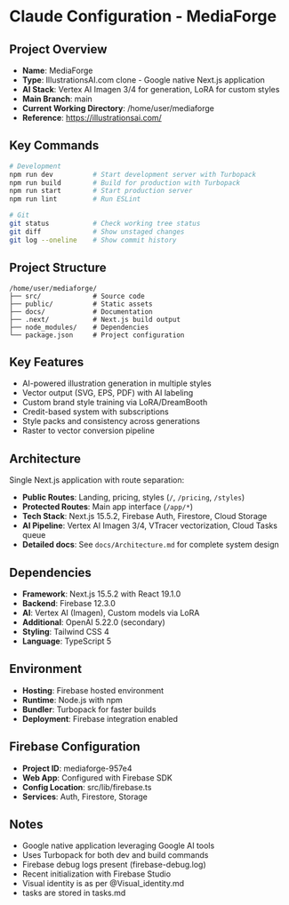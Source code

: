 # Claude Configuration - MediaForge

## Project Overview
- **Name**: MediaForge
- **Type**: IllustrationsAI.com clone - Google native Next.js application
- **AI Stack**: Vertex AI Imagen 3/4 for generation, LoRA for custom styles
- **Main Branch**: main
- **Current Working Directory**: /home/user/mediaforge
- **Reference**: https://illustrationsai.com/

## Key Commands
```bash
# Development
npm run dev          # Start development server with Turbopack
npm run build        # Build for production with Turbopack
npm run start        # Start production server
npm run lint         # Run ESLint

# Git
git status           # Check working tree status
git diff             # Show unstaged changes
git log --oneline    # Show commit history
```

## Project Structure
```
/home/user/mediaforge/
├── src/             # Source code
├── public/          # Static assets
├── docs/            # Documentation
├── .next/           # Next.js build output
├── node_modules/    # Dependencies
└── package.json     # Project configuration
```

## Key Features
- AI-powered illustration generation in multiple styles
- Vector output (SVG, EPS, PDF) with AI labeling
- Custom brand style training via LoRA/DreamBooth
- Credit-based system with subscriptions
- Style packs and consistency across generations
- Raster to vector conversion pipeline

## Architecture
Single Next.js application with route separation:
- **Public Routes**: Landing, pricing, styles (`/`, `/pricing`, `/styles`)
- **Protected Routes**: Main app interface (`/app/*`)
- **Tech Stack**: Next.js 15.5.2, Firebase Auth, Firestore, Cloud Storage
- **AI Pipeline**: Vertex AI Imagen 3/4, VTracer vectorization, Cloud Tasks queue
- **Detailed docs**: See `docs/Architecture.md` for complete system design

## Dependencies
- **Framework**: Next.js 15.5.2 with React 19.1.0
- **Backend**: Firebase 12.3.0
- **AI**: Vertex AI (Imagen), Custom models via LoRA
- **Additional**: OpenAI 5.22.0 (secondary)
- **Styling**: Tailwind CSS 4
- **Language**: TypeScript 5

## Environment
- **Hosting**: Firebase hosted environment
- **Runtime**: Node.js with npm
- **Bundler**: Turbopack for faster builds
- **Deployment**: Firebase integration enabled

## Firebase Configuration
- **Project ID**: mediaforge-957e4
- **Web App**: Configured with Firebase SDK
- **Config Location**: src/lib/firebase.ts
- **Services**: Auth, Firestore, Storage

## Notes
- Google native application leveraging Google AI tools
- Uses Turbopack for both dev and build commands
- Firebase debug logs present (firebase-debug.log)
- Recent initialization with Firebase Studio
- Visual identity is as per @Visual_identity.md
- tasks are stored in tasks.md